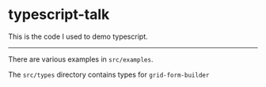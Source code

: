 # typescript-talk

This is the code I used to demo typescript. 

---

There are various examples in `src/examples`.

The `src/types` directory contains types for `grid-form-builder`
